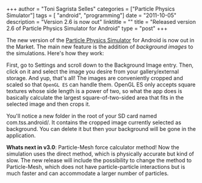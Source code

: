+++
author = "Toni Sagrista Selles"
categories = ["Particle Physics Simulator"]
tags = [ "android", "programming"]
date = "2011-10-05"
description = "Version 2.6 is now out"
linktitle = ""
title = "Released version 2.6 of Particle Physics Simulator for Android"
type = "post"
+++

The new version of the [Particle Physics Simulator](https://play.google.com/store/apps/details?id=com.tss.android) for Android is now out in the Market. The main new feature is the addition of *background images* to the simulations. Here's how they work:

First, go to Settings and scroll down to the Background Image entry. Then, click on it and select the image you desire from your gallery/external storage. And yup, that's all!
The images are conveniently cropped and scaled so that `OpenGL ES` can handle them. OpenGL ES only accepts square textures whose side length is a power of two, so what the app does is basically calculate the largest square-of-two-sided area that fits in the selected image and then crops it.

<!--more-->

You'll notice a new folder in the root of your SD card named com.tss.android/. It contains the cropped image currently selected as background. You can delete it but then your background will be gone in the application.

**Whats next in v3.0**: Particle-Mesh force calculator method! Now the simulation uses the direct method, which is physically accurate but kind of slow. The new release will include the possibility to change the method to Particle-Mesh, which does not have particle-particle interactions but is much faster and can accommodate a larger number of particles.
